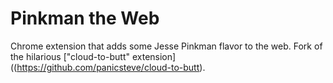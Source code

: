 Pinkman the Web
=============

Chrome extension that adds some Jesse Pinkman flavor to the web. Fork of the hilarious ["cloud-to-butt" extension]((https://github.com/panicsteve/cloud-to-butt).


